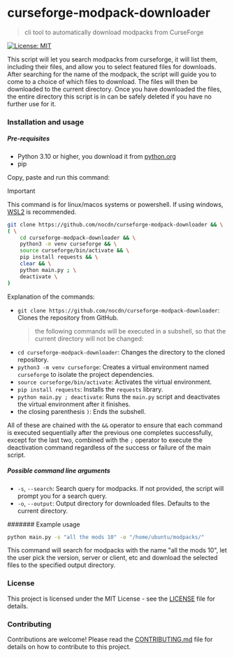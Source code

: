 # curseforge-modpack-downloader

> cli tool to automatically download modpacks from CurseForge

[![License: MIT](https://img.shields.io/badge/License-MIT-yellow.svg)](https://opensource.org/licenses/MIT)

This script will let you search modpacks from curseforge, it will list them, including their files, and allow you to select featured files for downloads. After searching for the name of the modpack, the script will guide you to come to a choice of which files to download. The files will then be downloaded to the current directory. Once you have downloaded the files, the entire directory this script is in can be safely deleted if you have no further use for it.

### Installation and usage

##### Pre-requisites

- Python 3.10 or higher, you download it from [python.org](https://www.python.org/downloads/)
- pip

Copy, paste and run this command:

> [!IMPORTANT]
> This command is for linux/macos systems or powershell. If using windows, [WSL2](https://learn.microsoft.com/en-us/windows/wsl/install) is recommended.

```bash
git clone https://github.com/nocdn/curseforge-modpack-downloader && \
( \
    cd curseforge-modpack-downloader && \
    python3 -m venv curseforge && \
    source curseforge/bin/activate && \
    pip install requests && \
    clear && \
    python main.py ; \
    deactivate \
)
```

Explanation of the commands:

- `git clone https://github.com/nocdn/curseforge-modpack-downloader`: Clones the repository from GitHub.
  > the following commands will be executed in a subshell, so that the current directory will not be changed:
- `cd curseforge-modpack-downloader`: Changes the directory to the cloned repository.
- `python3 -m venv curseforge`: Creates a virtual environment named `curseforge` to isolate the project dependencies.
- `source curseforge/bin/activate`: Activates the virtual environment.
- `pip install requests`: Installs the `requests` library.
- `python main.py ; deactivate`: Runs the `main.py` script and deactivates the virtual environment after it finishes.
- the closing parenthesis `)`: Ends the subshell.

All of these are chained with the `&&` operator to ensure that each command is executed sequentially after the previous one completes successfully, except for the last two, combined with the `;` operator to execute the deactivation command regardless of the success or failure of the main script.

##### Possible command line arguments

- `-s`, `--search`: Search query for modpacks. If not provided, the script will prompt you for a search query.
- `-o`, `--output`: Output directory for downloaded files. Defaults to the current directory.

####### Example usage

```bash
python main.py -s "all the mods 10" -o "/home/ubuntu/modpacks/"
```

This command will search for modpacks with the name "all the mods 10", let the user pick the version, server or client, etc and download the selected files to the specified output directory.

### License

This project is licensed under the MIT License - see the [LICENSE](LICENSE) file for details.

### Contributing

Contributions are welcome! Please read the [CONTRIBUTING.md](CONTRIBUTING.md) file for details on how to contribute to this project.

